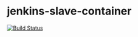 # jenkins-slave-container

[![Build Status](https://travis-ci.org/wingedkiwi/jenkins-slave-container.svg)](https://travis-ci.org/wingedkiwi/jenkins-slave-container)
